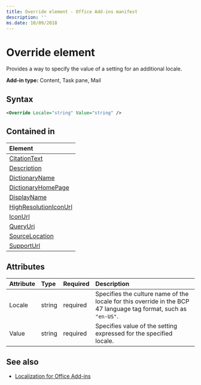 ```yaml
---
title: Override element - Office Add-ins manifest
description: ''
ms.date: 10/09/2018
---
```


# Override element

Provides a way to specify the value of a setting for an additional locale.

**Add-in type:** Content, Task pane, Mail

## Syntax

```XML
<Override Locale="string" Value="string" />
```

## Contained in

|**Element**|
|:-----|
|[CitationText](citationtext.md)|
|[Description](description.md)|
|[DictionaryName](dictionaryname.md)|
|[DictionaryHomePage](dictionaryhomepage.md)|
|[DisplayName](displayname.md)|
|[HighResolutionIconUrl](highresolutioniconurl.md)|
|[IconUrl](iconurl.md)|
|[QueryUri](queryuri.md)|
|[SourceLocation](sourcelocation.md)|
|[SupportUrl](supporturl.md)|

## Attributes

|**Attribute**|**Type**|**Required**|**Description**|
|:-----|:-----|:-----|:-----|
|Locale|string|required|Specifies the culture name of the locale for this override in the BCP 47 language tag format, such as  `"en-US"`.|
|Value|string|required|Specifies value of the setting expressed for the specified locale.|

## See also

- [Localization for Office Add-ins](https://docs.microsoft.com/office/dev/add-ins/develop/localization)
    
